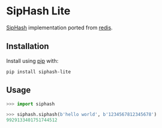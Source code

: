 # SipHash Lite

[SipHash](https://en.wikipedia.org/wiki/SipHash) implementation ported from [redis](https://github.com/antirez/redis/blob/e8afadd52c32c656d56ea9d5b235881f04c9bd8a/src/siphash.c).

## Installation

Install using [pip](https://pypi.org/project/siphash-lite/) with:
```
pip install siphash-lite
```

## Usage

```python
>>> import siphash

>>> siphash.siphash(b'hello world', b'1234567812345678')
9929133401751744512
```
